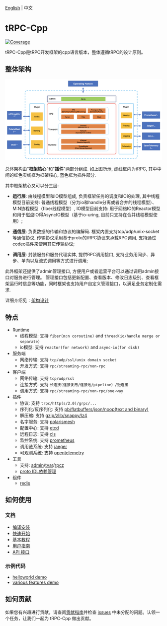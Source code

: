 [English](README.md) | 中文

# tRPC-Cpp

[![Coverage](https://codecov.io/gh/trpc-group/trpc-cpp/branch/main/graph/badge.svg)](https://app.codecov.io/gh/trpc-group/trpc-cpp/tree/main)

tRPC-Cpp是tRPC开发框架的cpp语言版本，整体遵循tRPC的设计原则。

## 整体架构

![architecture design](docs/images/arch_design.png)

总体架构由"**框架核心**"和"**插件**"两部分组成. 如上图所示, 虚线框内为tRPC, 其中中间的红色实线框为框架核心, 蓝色框为插件部分.

其中框架核心又可以分三层:

- **运行层**: 由线程模型和IO模型组成, 负责框架任务的调度和IO的处理, 其中线程模型目前支持: 普通线程模型（分为io和handle分离或者合并的线程模型）、M:N协程模型（fiber线程模型）, IO模型目前支持: 用于网络IO的Reactor模型和用于磁盘IO得AsyncIO模型（基于io-uring, 目前只支持在合并线程模型使用）;

- **通信层**: 负责数据的传输和协议的编解码. 框架内置支持tcp/udp/unix-socket等通信协议, 传输协议采用基于proto的tRPC协议来承载RPC调用, 支持通过codec插件来使用其它传输协议;

- **调用层**: 封装服务和服务代理实体, 提供RPC调用接口, 支持业务用同步、异步、单向以及流式调用等方式进行调用;

此外框架还提供了admin管理接口, 方便用户或者运营平台可以通过调用admin接口对服务进行管理。 管理接口包括更新配置、查看版本、修改日志级别、查看框架运行时信息等功能，同时框架也支持用户自定义管理接口，以满足业务定制化需求.

详细介绍见：[架构设计](docs/zh/architecture_design.md)

## 特点

- Runtime
  - 线程模型: 支持 `fiber(m:n coroutine)` and `thread(io/handle merge or separate)`
  - io模型: 支持 `reactor(for network)` and `async-io(for disk)`
- 服务端
  - 网络传输: 支持 `tcp/udp/ssl/unix domain socket`
  - 开发方式: 支持 `rpc/streaming-rpc/non-rpc`
- 客户端
  - 网络传输: 支持 `tcp/udp/ssl`
  - 连接方式: 支持 `长连接(连接复用/连接池/pipeline）/短连接`
  - 调用方式: 支持 `rpc/streaming-rpc/non-rpc/one-way`
- 插件
  - 协议: 支持 `trpc/http(s/2.0)/grpc/...`
  - 序列化/反序列化: 支持 [pb/flatbuffers/json/noop(text and binary)](https://github.com/trpc-group/trpc-cpp/blob/main/docs/zh/serialization.md)
  - 解压缩: 支持 [gzip/zlib/snappy/lz4](https://github.com/trpc-group/trpc-cpp/blob/main/docs/zh/compression.md)
  - 名字服务: 支持 [polarismesh](https://github.com/trpc-ecosystem/cpp-naming-polarismesh)
  - 配置中心: 支持 [etcd](https://github.com/trpc-ecosystem/cpp-config-etcd)
  - 远程日志: 支持 [cls](https://github.com/trpc-ecosystem/cpp-logging-cls)
  - 监控系统: 支持 [prometheus](https://github.com/trpc-group/trpc-cpp/blob/main/docs/zh/prometheus_metrics.md)
  - 调用链系统: 支持 [jaeger](https://github.com/trpc-ecosystem/cpp-tracing-jaeger)
  - 可观测系统: 支持 [opentelemetry](https://github.com/trpc-ecosystem/cpp-telemetry-opentelemetry)
- 工具
  - 支持: [admin](https://github.com/trpc-group/trpc-cpp/blob/main/docs/zh/admin_service.md)/[tvar](https://github.com/trpc-group/trpc-cpp/blob/main/docs/zh/tvar.md)/[rpcz](https://github.com/trpc-group/trpc-cpp/blob/main/docs/zh/rpcz.md)
  - [proto IDL依赖管理](https://github.com/trpc-group/trpc-cpp/blob/main/docs/zh/proto_management.md)
- 组件
  - [redis](https://github.com/trpc-group/trpc-cpp/blob/main/docs/zh/redis_client_guide.md)

## 如何使用

### 文档

- [编译安装](docs/zh/setup_env.md)
- [快速开始](docs/zh/quick_start.md)
- [基本教程](docs/zh/basic_tutorial.md)
- [用户指南](docs/README.zh_CN.md)
- [API 接口]()

### 示例代码

- [helloworld demo](examples/helloworld)
- [various features demo](examples/features)

## 如何贡献

如果您有兴趣进行贡献，请查阅[贡献指南](CONTRIBUTING.zh_CN.md)并检查 [issues](https://github.com/trpc-group/trpc-cpp/issues) 中未分配的问题。认领一个任务，让我们一起为 tRPC-Cpp 做出贡献。
